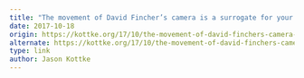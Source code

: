 ```yaml
---
title: "The movement of David Fincher’s camera is a surrogate for your eyes"
date: 2017-10-18
origin: https://kottke.org/17/10/the-movement-of-david-finchers-camera-is-a-surrogate-for-your-eyes
alternate: https://kottke.org/17/10/the-movement-of-david-finchers-camera-is-a-surrogate-for-your-eyes
type: link
author: Jason Kottke
---
```


